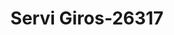 ---
f_zip-code: 30080
f_state-code: GA
title: Servi Giros-26317
f_phone: 770-436-4442
f_city-only: Smyrna
f_address: 1045 Windy Hl Rd Se Ste B Smyrna
f_location-unique-id: '26317'
slug: servi-giros-26317
updated-on: '2024-05-30T13:46:58.046Z'
created-on: '2024-05-30T13:36:59.803Z'
published-on: '2024-05-30T13:54:32.469Z'
f_city-state: cms/city/smyrna-ga.md
f_company: cms/company/servi-giros.md
f_state: cms/state/georgia.md
layout: '[payday-loan].html'
tags: payday-loan
---